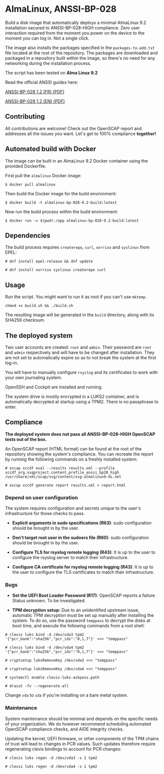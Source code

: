 # AlmaLinux, ANSSI-BP-028

Build a disk image that automatically deploys a minimal AlmaLinux 9.2 installation secured to ANSSI-BP-028-HIGH compliance. Zero user interaction required from the moment you power on the device to the moment you can log in. Not a single click.

The image also installs the packages specified in the `packages-to-add.txt` file located at the root of the repository. The packages are downloaded and packaged in a repository built within the image, so there's no need for any networking during the installation process.

The script has been tested on **Alma Linux 9.2**

Read the official ANSSI guides here:

[ANSSI-BP-028 1.2 (FR) (PDF)](https://www.ssi.gouv.fr/uploads/2016/01/linux_configuration-fr-v1.2.pdf)

[ANSSI-BP-028 1.2 (EN) (PDF)](https://www.ssi.gouv.fr/uploads/2019/03/linux_configuration-en-v1.2.pdf)

## Contributing

All contributions are welcome! Check out the OpenSCAP report and addresses all the issues you want. Let's get to 100% compliance **together!**

## Automated build with Docker

The image can be built in an AlmaLinux 9.2 Docker container using the provided Dockerfile.

First pull the `almalinux` Docker image:

`$ docker pull almalinux`

Then build the Docker image for the build environment:

`$ docker build -t almalinux-bp-028-9.2-build:latest`

Now run the build process within the build environment:

`$ docker run -v $(pwd):/app almalinux-bp-028-9.2-build:latest`

## Dependencies

The build process requires `createrepo`, `curl`, `xorriso` and `syslinux` from EPEL:

`# dnf install epel-release && dnf update`

`# dnf install xorriso syslinux createrepo curl`

## Usage

Run the script. You might want to run it as root if you can't use `mktemp`.

`chmod +x build.sh && ./build.sh`

The resulting image will be generated in the `build` directory, along with its SHA256 checksum.

## The deployed system

Two user accounts are created: `root` and `admin`. Their password are `root` and `admin` respectively and will have to be changed after installation. They are not set to automatically expire so as to not break the system at the first log-in.

You will have to manually configure `rsyslog` and its certificates to work with your own journaling system.

OpenSSH and Cockpit are installed and running.

The system drive is mostly encrypted in a LUKS2 container, and is automatically decrypted at startup using a TPM2. There is no passphrase to enter.

## Compliance

**The deployed system does not pass all ANSSI-BP-028-HIGH OpenSCAP tests out of the box.**

An OpenSCAP report (HTML format) can be found at the root of the repository showing the system's compliance. You can recreate the report by running the following commands on a freshly installed system:

`# oscap xccdf eval --results results.xml --profile xccdf_org.ssgproject.content_profile_anssi_bp28_high /usr/share/xml/scap/ssg/content/ssg-almalinux9-ds.xml`

`# oscap xccdf generate report results.xml > report.html`

### Depend on user configuration

The system requires configuration and secrets unique to the user's infrastructure for those checks to pass.

* **Explicit arguments in sudo specifications (R63)**: sudo configuration should be brought in by the user.

* **Don't target root user in the sudoers file (R60)**: sudo configuration should be brought in by the user.

* **Configure TLS for rsyslog remote logging (R43)**: It is up to the user to configure the rsyslog server to match their infrastructure.

* **Configure CA certificate for rsyslog remote logging (R43)**: It is up to the user to configure the TLS certificates to match their infrastructure.

### Bugs

* **Set the UEFI Boot Loader Password (R17)**: OpenSCAP reports a failure. Status unknown. To be investigated.

* **TPM decryption setup:** Due to an unidentified upstream issue, automatic TPM decryption must be set up manually after installing the system. To do so, use the password `temppass` to decrypt the disks at boot time, and execute the following commands from a root shell:

`# clevis luks bind -d /dev/vda3 tpm2 '{"pcr_bank":"sha256","pcr_ids":"0,1,7"}' <<< "temppass"`

`# clevis luks bind -d /dev/vda4 tpm2 '{"pcr_bank":"sha256","pcr_ids":"0,1,7"}' <<< "temppass"`

`# cryptsetup luksRemoveKey /dev/vda3 <<< "temppass"`

`# cryptsetup luksRemoveKey /dev/vda4 <<< "temppass"`

`# systemctl enable clevis-luks-askpass.path`

`# dracut -fv --regenerate-all`

Change `vda` to `sda` if you're installing on a bare metal system.

### Maintenance

System maintenance should be minimal and depends on the specific needs of your organization. We do however recommend scheduling automated OpenSCAP compliance checks, and AIDE integrity checks.

Updating the kernel, UEFI firmware, or other components of the TPM chains of trust will lead to changes in PCR values. Such updates therefore require regenerating clevis bindings to account for PCR changes:

`# clevis luks regen -d /dev/vda3 -s 1 tpm2`

`# clevis luks regen -d /dev/vda4 -s 1 tpm2`
